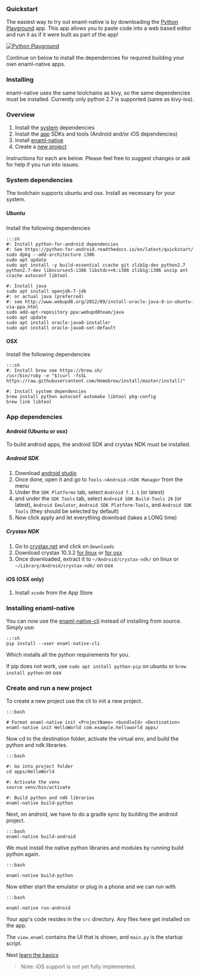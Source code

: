 ### Quickstart

The easiest way to try out enaml-native is by downloading the [Python Playground](https://play.google.com/store/apps/details?id=com.frmdstryr.pythonplayground) app. This app allows you to paste code into a web based editor and run it as if it were built as part of the app!

[![Python Playground](https://img.youtube.com/vi/2IfRrqOWGPA/0.jpg)](https://youtu.be/2IfRrqOWGPA)


Continue on below to install the dependencies for required building your own enaml-native apps.


### Installing

enaml-native uses the same toolchains as kivy, so the same dependencies must be installed. Currently only python 2.7 is supported (same as kivy-ios).

### Overview
1. Install the [system](#system-dependencies) dependencies
2. Install the [app](#app-dependencies) SDKs and tools (Android and/or iOS dependencies)
3. Install [enaml-native](#installing-enaml-native)
4. Create a [new project](#creating-and-run-a-new-project)


Instructions for each are below. Please feel free to suggest changes or ask for help if you run into issues.

### System dependencies

The toolchain supports ubuntu and osx. Install as necessary for your system.

##### Ubuntu

Install the following dependencies

    :::sh
    #: Install python-for-android dependencies
    #: See https://python-for-android.readthedocs.io/en/latest/quickstart/
    sudo dpkg --add-architecture i386
    sudo apt update
    sudo apt install -y build-essential ccache git zlib1g-dev python2.7 python2.7-dev libncurses5:i386 libstdc++6:i386 zlib1g:i386 unzip ant ccache autoconf libtool

    #: Install java
    sudo apt install openjdk-7-jdk
    #: or actual java (preferred)
    #: see http://www.webupd8.org/2012/09/install-oracle-java-8-in-ubuntu-via-ppa.html
    sudo add-apt-repository ppa:webupd8team/java
    sudo apt update
    sudo apt install oracle-java8-installer
    sudo apt install oracle-java8-set-default


#### OSX

Install the following dependencies

    :::sh
    #: Install brew see https://brew.sh/
    /usr/bin/ruby -e "$(curl -fsSL https://raw.githubusercontent.com/Homebrew/install/master/install)"

    #: Install system dependencies
    brew install python autoconf automake libtool pkg-config
    brew link libtool



### App dependencies

#### Android (Ubuntu or osx)

To build android apps, the android SDK and crystax NDK must be installed.

##### Android SDK

1. Download [android studio](https://developer.android.com/studio/index.html)
2. Once done, open it and go to `Tools->Android->SDK Manager` from the menu
3. Under the `SDK Platforms` tab, select `Android 7.1.1` (or latest)
4. and under the `SDK Tools` tab, select `Android SDK Build-Tools 26` (or latest), `Android Emulator`, `Android SDK Platform-Tools`, and `Android SDK Tools` (they should be selected by default)
5. Now click apply and let everything download (takes a LONG time)

##### Crystax NDK

1. Go to [crystax.net](https://www.crystax.net/) and click on `Downloads`
2. Download crystax 10.3.2 [for linux](https://www.crystax.net/download/crystax-ndk-10.3.2-linux-x86_64.tar.xz) or [for osx](https://www.crystax.net/download/crystax-ndk-10.3.2-darwin-x86_64.tar.xz)
3. Once downloaded, extract it to `~/Android/crystax-ndk/` on linux or `~/Library/Android/crystax-ndk/` on osx

#### iOS (OSX only)

1. Install `xcode` from the App Store


### Installing enaml-native

You can now use the [enaml-native-cli](https://github.com/codelv/enaml-native-cli) instead of
installing from source. Simply use:

  
    :::sh
    pip install --user enaml-native-cli
    

Which installs all the python requirements for you.

If pip does not work, use `sudo apt install python-pip` on ubuntu or `brew install python` on osx
 

### Create and run a new project

To create a new project use the cli to init a new project.

    :::bash
    
    # Format enaml-native init <ProjectName> <bundleId> <Destination>
    enaml-native init HelloWorld com.example.helloworld apps/


Now cd to the destination folder, activate the virtual env, and build the python and ndk libraries.

    :::bash
    
    #: Go into project folder
    cd apps/HelloWorld
    
    #: Activate the venv
    source venv/bin/activate
    
    #: Build python and ndk libraries
    enaml-native build-python 


Next, on android, we have to do a gradle sync by building the android project. 

    :::bash
    enaml-native build-android 


We must install the native python libraries and modules by running build python again.

    :::bash
    
    enaml-native build-python 


Now either start the emulator or plug in a phone and we can run with
 
    :::bash
     
    enaml-native run-android 
 

Your app's code resides in the `src` directory. Any files here get installed on the app.

The `view.enaml` contains the UI that is shown, and `main.py` is the startup script. 

Next [learn the basics](https://www.codelv.com/projects/enaml-native/docs/learn-the-basics)

> Note: iOS support is not yet fully implemented.